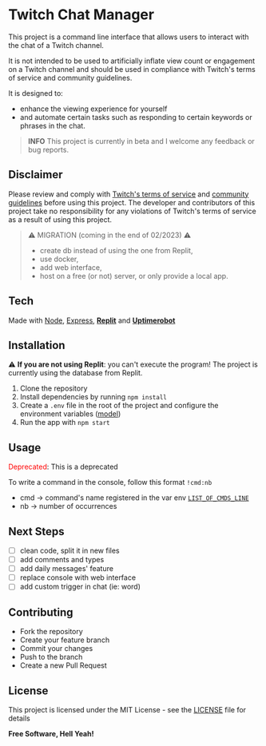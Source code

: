 # Twitch Chat Manager

This project is a command line interface that allows users to interact with the chat of a Twitch channel.

It is not intended to be used to artificially inflate view count or engagement on a Twitch channel and should be used in compliance with Twitch's terms of service and community guidelines.

It is designed to:
- enhance the viewing experience for yourself
- and automate certain tasks such as responding to certain keywords or phrases in the chat.

> **INFO** This project is currently in beta and I welcome any feedback or bug reports.

## Disclaimer

Please review and comply with [Twitch's terms of service](https://www.twitch.tv/p/en/legal/terms-of-service/#12-third-party-content) and [community guidelines](https://safety.twitch.tv/s/article/Community-Guidelines) before using this project. The developer and contributors of this project take no responsibility for any violations of Twitch's terms of service as a result of using this project.

> :warning: MIGRATION (coming in the end of 02/2023) :warning:
> - create db instead of using the one from Replit,
> - use docker,
> - add web interface,
> - host on a free (or not) server, or only provide a local app.

## Tech

Made with [Node](https://nodejs.org/en/), [Express](https://expressjs.com/), [**Replit**](https://replit.com/@jeremy-serenne/viewer-twitch-bot) and [**Uptimerobot**](https://uptimerobot.com/)

## Installation

:warning: **If you are not using Replit**: you can't execute the program! The project is currently using the database from Replit.

1. Clone the repository
2. Install dependencies by running `npm install`
3. Create a `.env` file in the root of the project and configure the environment variables ([model](model.env))
4. Run the app with `npm start`

## Usage 

<span style="color:red">Deprecated</span>: This is a deprecated

To write a command in the console, follow this format `!cmd:nb`
- cmd -> command's name registered in the var env [`LIST_OF_CMDS_LINE`](model.env)
- nb -> number of occurrences

## Next Steps
- [ ] clean code, split it in new files
- [ ] add comments and types
- [ ] add daily messages' feature
- [ ] replace console with web interface
- [ ] add custom trigger in chat (ie: word)

## Contributing

- Fork the repository
- Create your feature branch
- Commit your changes
- Push to the branch
- Create a new Pull Request

## License

This project is licensed under the MIT License - see the [LICENSE](LICENSE) file for details

**Free Software, Hell Yeah!**